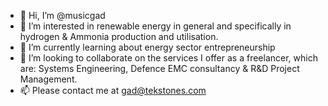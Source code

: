 - 👋 Hi, I’m @musicgad
- 👀 I’m interested in renewable energy in general and specifically in hydrogen & Ammonia production and utilisation.
- 🌱 I’m currently learning about energy sector entrepreneurship
- 💞️ I’m looking to collaborate on the services I offer as a freelancer, which are: Systems Engineering, Defence EMC consultancy & R&D Project Management. 
- 📫 Please contact me at gad@tekstones.com

<!---
musicgad/musicgad is a ✨ special ✨ repository because its `README.md` (this file) appears on your GitHub profile.
You can click the Preview link to take a look at your changes.
--->
